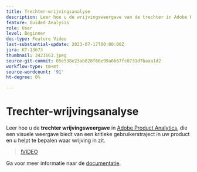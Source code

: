 ```yaml
---
title: Trechter-wrijvingsanalyse
description: Leer hoe u de wrijvingsweergave van de trechter in Adobe Product Analytics kunt gebruiken. Deze weergave biedt een visuele weergave van een kritieke gebruikersreis in uw product en helpt u te bepalen waar wrijving voorkomt.
feature: Guided Analysis
role: User
level: Beginner
doc-type: Feature Video
last-substantial-update: 2023-07-17T00:00:00Z
jira: KT-13673
thumbnail: 3421663.jpeg
source-git-commit: 05e538e23ab828f66e99a6b67fc0731d7baaa1d2
workflow-type: tm+mt
source-wordcount: '91'
ht-degree: 0%

---
```



# Trechter-wrijvingsanalyse

Leer hoe u de **trechter wrijvingsweergave** in [Adobe Product Analytics](../../adobe-product-analytics/adobe-product-analytics-overview.md), die een visuele weergave biedt van een kritieke gebruikerstraject in uw product en u helpt te bepalen waar wrijving in zit.

>[!VIDEO](https://video.tv.adobe.com/v/3421663/?learn=on)

Ga voor meer informatie naar de [documentatie](https://experienceleague.adobe.com/docs/analytics-platform/using/guided-analysis/funnel/friction.html).

